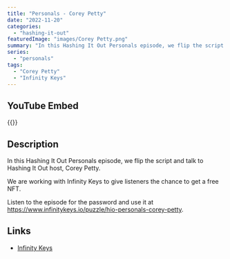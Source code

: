 ```yaml
---
title: "Personals - Corey Petty"
date: "2022-11-20"
categories: 
  - "hashing-it-out"
featuredImage: "images/Corey Petty.png"
summary: "In this Hashing It Out Personals episode, we flip the script and talk to Hashing It Out host, Corey Petty."
series:
  - "personals"
tags:
  - "Corey Petty"
  - "Infinity Keys"
---
```




## YouTube Embed
{{<youtube WuaMA852Rf4>}}

## Description
In this Hashing It Out Personals episode, we flip the script and talk to Hashing It Out host, Corey Petty.

We are working with Infinity Keys to give listeners the chance to get a free NFT. 

Listen to the episode for the password and use it at https://www.infinitykeys.io/puzzle/hio-personals-corey-petty.

## Links 
- [Infinity Keys](https://www.infinitykeys.io/puzzle/hio-personals-corey-petty)
